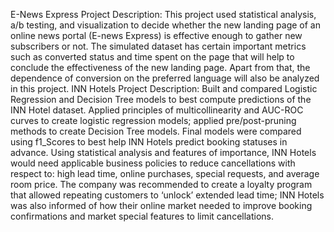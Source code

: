 E-News Express Project Description:
This project used statistical analysis, a/b testing, and visualization to decide whether the new landing page of an online news portal (E-news Express) is effective enough to gather new subscribers or not. The simulated dataset has certain important metrics such as converted status and time spent on the page that will help to conclude the effectiveness of the new landing page. Apart from that, the dependence of conversion on the preferred language will also be analyzed in this project.
INN Hotels Project Description:
Built and compared Logistic Regression and Decision Tree models to best compute predictions of the INN Hotel dataset. Applied principles of multicollinearity and AUC-ROC curves to create logistic regression models; applied pre/post-pruning methods to create Decision Tree models. Final models were compared using f1_Scores to best help INN Hotels predict booking statuses in advance. Using statistical analysis and features of importance, INN Hotels would need applicable business policies to reduce cancellations with respect to: high lead time, online purchases, special requests, and average room price. The company was recommended to create a loyalty program that allowed repeating customers to ‘unlock’ extended lead time; INN Hotels was also informed of how their online market needed to improve booking confirmations and market special features to limit cancellations.
